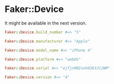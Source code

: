 # Faker::Device

It might be available in the next version.

```ruby
Faker::Device.build_number #=> "5"

Faker::Device.manufacturer #=> "Apple"

Faker::Device.model_name #=> "iPhone 4"

Faker::Device.platform #=> "webOS"    

Faker::Device.serial #=> "ejfjnRNInxh0363JC2WM"    

Faker::Device.version #=> "4"
```
